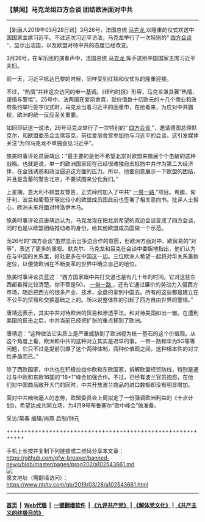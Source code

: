 ### 【禁闻】马克龙组四方会谈 团结欧洲面对中共
------------------------

<div class="post_content" itemprop="articleBody">
 <p>
  【新唐人2019年03月28日讯】3月26号，法国总统
  <a href="https://www.ntdtv.com/gb/马克龙.htm">
   马克龙
  </a>
  以隆重的仪式欢送中国国家主席习近平。不过这次习近平访法，马克龙举行了一次特别的“
  <a href="https://www.ntdtv.com/gb/四方会谈.htm">
   四方会谈
  </a>
  ”，显示出法国，以及欧盟对待中共的态度已经改变。
 </p>
 <p>
  3月26号，在军乐团的演奏声中，法国总统
  <a href="https://www.ntdtv.com/gb/马克龙.htm">
   马克龙
  </a>
  挥手送别中国国家主席习近平夫妇。
 </p>
 <p>
  前一天，习近平抵达巴黎的时候，同样受到红毯和仪仗队的隆重迎接。
 </p>
 <p>
  不过，“热情”并非这次访问的唯一基调。《纽约时报》形容，马克龙兼具著“热情、谨慎与警惕”。25号中、法两国在爱丽舍宫，就价值数十亿欧元的十几个商业和政府条约举行签字仪式时，马克龙当着习近平的面重申，在他看来，为应对中共霸权，欧洲的统一反应至关重要。
 </p>
 <p>
  如同印证这一说法，26号马克龙举行了一次特别的“
  <a href="https://www.ntdtv.com/gb/四方会谈.htm">
   四方会谈
  </a>
  ”，邀请德国总理默克尔，和欧盟委员会主席容克，前往爱丽舍宫参加他与习近平的会谈。这引发媒体关注“为何马克龙不单独会见习近平”。
 </p>
 <p>
  旅美时事评论员唐靖远：“最主要的是他不希望北京对欧盟来施展个个击破的这种战略。也就是说，单一的欧洲国家现在已经很难独自去抵挡中共作为第二大经济体，在金钱诱惑和政治逼迫这方面的压力。所以，他要刻意展示一下欧盟的团结，并且是含蓄的警告北京，不要试图来分化我们。”
 </p>
 <p>
  上星期，意大利不顾盟友警告，正式缔约加入了中共“
  <a href="https://www.ntdtv.com/gb/一带一路.htm">
   一带一路
  </a>
  ”项目。希腊、匈牙利、波兰和葡萄牙等比较小的欧盟成员国此前也签署了相关意向书。批评人士担心，欧洲未来将面对特洛伊木马。
 </p>
 <p>
  旅美时事评论员唐靖远认为，马克龙现在把北京希望的双边会谈变成了四方会谈，同时也是以欧盟团结推动者的身份，给其他欧盟成员国做一个示范。
 </p>
 <p>
  而26号的“四方会谈”虽然显示出多边合作的意愿，但欧洲方面对中、欧贸易的“对等”，表达了更多的重视。默克尔、马克龙和容克在会谈中委婉地指出，他们认为在与中国的关系里，好处更多在中国这一边。三位欧洲人希望一起将对华关系重新定位，以便使欧洲在不断变革的世界中确立自己的地位。
 </p>
 <p>
  旅美时事评论员蓝述：“西方国家跟中共打交道也是有几十年的时间。它对这些东西都看得比较清楚。你不管是5G，
  <a href="https://www.ntdtv.com/gb/一带一路.htm">
   一带一路
  </a>
  ，还有它通过廉价的劳动力入侵西方市场，随后把西方的很多产业、技术，全盘的拿到中国去。所有的这些都是建立在不公平的贸易和交换基础之上的。所以说整体性的引起了西方自由世界的警惕。”
 </p>
 <p>
  唐靖远表示，其实中共对待欧洲的贸易和渗透手法，和对待美国如出一辙。在遭到美国的反击之后，中共当前已经把扩张的重点移到了欧洲。
 </p>
 <p>
  唐靖远：“这种做法它实质上是严重威胁到了欧洲视为统一基石的这个价值观。从这个角度上看，欧洲和中共的这种对立其实是迟早的事。一带一路和华为5G等等问题，它只不过是提前引爆了这个两种体制，两种价值观之间，这种根本性的对立性矛盾而已。”
 </p>
 <p>
  除了西欧国家，中共也在积极拉拢中欧和东欧国家，拆解欧盟经贸防线，特别是通过与中欧和东欧16国的“16+1”峰会加强合作。不过，已经有波兰官员抱怨，在他们对中国商品敞开大门的同时，中共开放波兰商品的进口数额却没有明显增加。
 </p>
 <p>
  面对中共咄咄逼人的态势，欧盟委员会上周拟定了一份强调欧洲利益的《十点计划》，希望达成共同立场，为4月9号布鲁塞尔“欧中峰会”做准备。
 </p>
 <p>
  采访/常春 编辑/尚燕 后制/钟元
 </p>
 <div class="single_ad">
 </div>
</div>

+++++++++++++++++++++++++++++++++++++++++++++++++++++++++++<br/><br/>
手机上长按并复制下列链接或二维码分享本文章：<br/>
https://github.com/gfw-breaker/banned-news/blob/master/pages/prog202/a102543661.md <br/>
<a href='https://github.com/gfw-breaker/banned-news/blob/master/pages/prog202/a102543661.md'><img src='https://github.com/gfw-breaker/banned-news/blob/master/pages/prog202/a102543661.md.png'/></a> <br/>
原文地址（需翻墙访问）：https://www.ntdtv.com/gb/2019/03/28/a102543661.html


------------------------
#### [首页](https://github.com/gfw-breaker/banned-news/blob/master/README.md) &nbsp;|&nbsp; [Web代理](https://github.com/labour-camp/helloworld) &nbsp;|&nbsp; [一键翻墙软件](https://github.com/gfw-breaker/nogfw/blob/master/README.md) &nbsp;| [《九评共产党》](https://github.com/gfw-breaker/9ping.md/blob/master/README.md#九评之一评共产党是什么) | [《解体党文化》](https://github.com/gfw-breaker/jtdwh.md/blob/master/README.md) | [《共产主义的终极目的》](https://github.com/gfw-breaker/gczydzjmd.md/blob/master/README.md)


